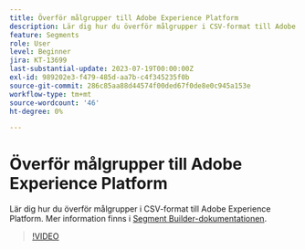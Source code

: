 ```yaml
---
title: Överför målgrupper till Adobe Experience Platform
description: Lär dig hur du överför målgrupper i CSV-format till Adobe Experience Platform.
feature: Segments
role: User
level: Beginner
jira: KT-13699
last-substantial-update: 2023-07-19T00:00:00Z
exl-id: 989202e3-f479-485d-aa7b-c4f345235f0b
source-git-commit: 286c85aa88d44574f00ded67f0de8e0c945a153e
workflow-type: tm+mt
source-wordcount: '46'
ht-degree: 0%

---
```


# Överför målgrupper till Adobe Experience Platform

Lär dig hur du överför målgrupper i CSV-format till Adobe Experience Platform. Mer information finns i [Segment Builder-dokumentationen](https://experienceleague.adobe.com/sv/docs/experience-platform/segmentation/ui/audience-portal#import-audience).

>[!VIDEO](https://video.tv.adobe.com/v/3432430/?learn=on&enablevpops&captions=swe)
